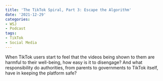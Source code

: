 ```yaml
---
title: 'The TikTok Spiral, Part 3: Escape the Algorithm'
date: '2021-12-29'
categories:
- WSJ
- Podcast
tags:
- TikTok
- Social Media
---
```

When TikTok users start to feel that the videos being shown to them are harmful to their well-being, how easy is it to disengage? And what responsibility do authorities, from parents to governments to TikTok itself, have in keeping the platform safe?